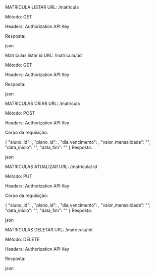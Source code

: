 MATRICULA LISTAR 
URL: /matricula

Método: GET

Headers: Authorization API Key

Resposta:

json

Matriculas listar id
URL: /matricula/:id

Método: GET

Headers: Authorization API Key

Resposta:

json

MATRICULAS CRIAR 
URL: /matricula

Método: POST

Headers: Authorization API Key

Corpo da requisição:

{
  "aluno_id": ,
  "plano_id": ,
  "dia_vencimento": ,
  "valor_mensalidade": "",
  "data_inicio": "",
  "data_fim": ""
}
Resposta:

json

MATRICULAS ATUALIZAR 
URL: /matricula/:id

Método: PUT

Headers: Authorization API Key

Corpo da requisição:

{
  "aluno_id": ,
  "plano_id": ,
  "dia_vencimento": ,
  "valor_mensalidade": "",
  "data_inicio": "",
  "data_fim": ""
}
Resposta:

json

MATRICULAS DELETAR
URL: /matricula/:id

Método: DELETE

Headers: Authorization API Key

Resposta:

json